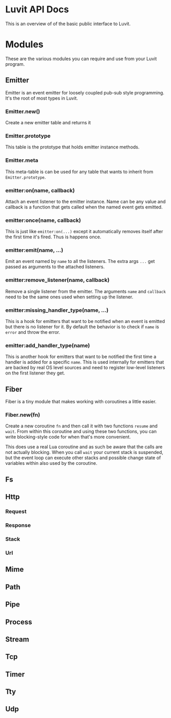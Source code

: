 # Luvit API Docs

This is an overview of of the basic public interface to Luvit.

# Modules

These are the various modules you can require and use from your Luvit program.

## Emitter

Emitter is an event emitter for loosely coupled pub-sub style programming.  It's the root of most types in Luvit.

### Emitter.new()

Create a new emitter table and returns it

### Emitter.prototype

This table is the prototype that holds emitter instance methods.

### Emitter.meta

This meta-table is can be used for any table that wants to inherit from `Emitter.prototype`.

### emitter:on(name, callback)

Attach an event listener to the emitter instance.  Name can be any value and callback is a function that gets called when the named event gets emitted.

### emitter:once(name, callback)

This is just like `emitter:on(...)` except it automatically removes itself after the first time it's fired.  Thus is happens once.

### emitter:emit(name, ...)

Emit an event named by `name` to all the listeners.  The extra args `...` get passed as arguments to the attached listeners.

### emitter:remove_listener(name, callback)

Remove a single listener from the emitter.  The arguments `name` and `callback` need to be the same ones used when setting up the listener.

### emitter:missing_handler_type(name, ...)

This is a hook for emitters that want to be notified when an event is emitted but there is no listener for it.  By default the behavior is to check if `name` is `error` and throw the error.

### emitter:add_handler_type(name)

This is another hook for emitters that want to be notified the first time a handler is added for a specific `name`.  This is used internally for emitters that are backed by real OS level sources and need to register low-level listeners on the first listener they get.

## Fiber

Fiber is a tiny module that makes working with coroutines a little easier.

### Fiber.new(fn)

Create a new coroutine `fn` and then call it with two functions `resume` and `wait`.  From within this coroutine and using these two functions, you can write blocking-style code for when that's more convenient.

This does use a real Lua coroutine and as such be aware that the calls are not actually blocking.  When you call `wait` your current stack is suspended, but the event loop can execute other stacks and possible change state of variables within also used by the coroutine.

## Fs

## Http

### Request

### Response

### Stack

### Url

## Mime

## Path

## Pipe

## Process

## Stream

## Tcp

## Timer

## Tty

## Udp


